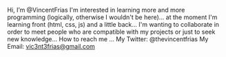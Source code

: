 Hi, I’m @VincentFrias
I'm interested in learning more and more programming (logically, otherwise I wouldn't be here)...
at the moment I'm learning front (html, css, js) and a little back...
I'm wanting to collaborate in order to meet people who are compatible with my projects or just to seek new knowledge...
How to reach me ...
My Twitter: @thevincentfrias
My Email: vic3nt3frias@gmail.com

